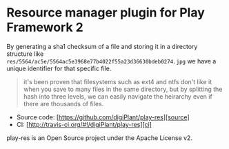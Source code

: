 # Resource manager plugin for Play Framework 2
By generating a sha1 checksum of a file and storing it in a directory structure like `res/5564/ac5e/5564ac5e3968e77b4022f55a23d36630bdeb0274.jpg` we have a unique identifier for that specific file.

> it's been proven that filesystems such as ext4 and ntfs don't like it when you save to many files in the same directory, but by splitting the hash into three levels, we can easily
> navigate the heirarchy even if there are thousands of files.


- Source code: [https://github.com/digiPlant/play-res][source]
- CI: [http://travis-ci.org/#!/digiPlant/play-res][ci]

play-res is an Open Source project under the Apache License v2.

[source]: https://github.com/digiPlant/play-res
[ci]: http://travis-ci.org/#!/digiPlant/play-res
